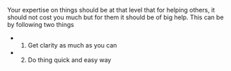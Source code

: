 Your expertise on things should be at that level that for helping others, it should not cost you much but for them it should be of big help. This can be by following two things

- 1. Get clarity as much as you can
- 2. Do thing quick and easy way